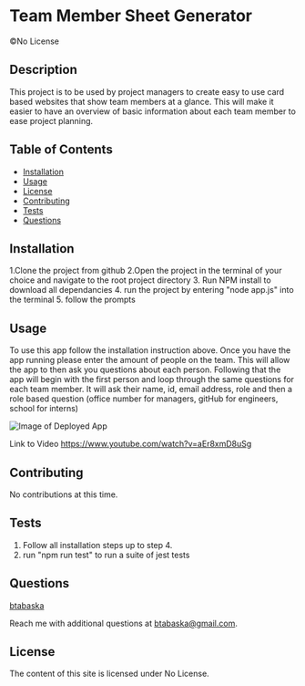 # Team Member Sheet Generator

©No License

## Description

This project is to be used by project managers to create easy to use card based websites that show team members at a glance. This will make it easier to have an overview of basic information about each team member to ease project planning.

## Table of Contents

- [Installation](#installation)
- [Usage](#usage)
- [License](#license)
- [Contributing](#contributing)
- [Tests](#tests)
- [Questions](#questions)

## Installation

1.Clone the project from github
2.Open the project in the terminal of your choice and navigate to the root project directory 3. Run NPM install to download all dependancies 4. run the project by entering "node app.js" into the terminal 5. follow the prompts

## Usage

To use this app follow the installation instruction above. Once you have the app running please enter the amount of people on the team. This will allow the app to then ask you questions about each person. Following that the app will begin with the first person and loop through the same questions for each team member. It will ask their name, id, email address, role and then a role based question (office number for managers, gitHub for engineers, school for interns)

![Image of Deployed App](https://i.imgur.com/N5NWL6A.png "Image of Deployed App")

Link to Video
https://www.youtube.com/watch?v=aEr8xmD8uSg

## Contributing

No contributions at this time.

## Tests

1. Follow all installation steps up to step 4.
2. run "npm run test" to run a suite of jest tests

## Questions

[btabaska](https://www.github.com/btabaska)

Reach me with additional questions at btabaska@gmail.com.

## License

The content of this site is licensed under No License.

